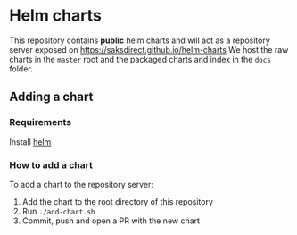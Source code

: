 # Helm charts

This repository contains **public** helm charts and will act as a repository server exposed on https://saksdirect.github.io/helm-charts
We host the raw charts in the `master` root and the packaged charts and index in the `docs` folder.

## Adding a chart

### Requirements
Install [helm](https://helm.sh/) 

### How to add a chart

To add a chart to the repository server:
1. Add the chart to the root directory of this repository
2. Run `./add-chart.sh`
3. Commit, push and open a PR with the new chart